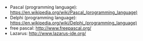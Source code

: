 * Pascal (programming language): https://en.wikipedia.org/wiki/Pascal_(programming_language)
* Delphi (programming language): https://en.wikipedia.org/wiki/Delphi_(programming_language)
* free pascal: http://www.freepascal.org/
* Lazarus: http://www.lazarus-ide.org/